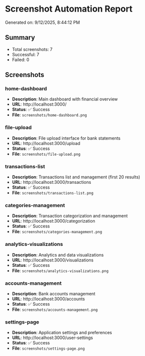 # Screenshot Automation Report

Generated on: 9/12/2025, 8:44:12 PM

## Summary

- Total screenshots: 7
- Successful: 7
- Failed: 0

## Screenshots

### home-dashboard
- **Description**: Main dashboard with financial overview
- **URL**: http://localhost:3000/
- **Status**: ✅ Success
- **File**: `screenshots/home-dashboard.png`

### file-upload
- **Description**: File upload interface for bank statements
- **URL**: http://localhost:3000/upload
- **Status**: ✅ Success
- **File**: `screenshots/file-upload.png`

### transactions-list
- **Description**: Transactions list and management (first 20 results)
- **URL**: http://localhost:3000/transactions
- **Status**: ✅ Success
- **File**: `screenshots/transactions-list.png`

### categories-management
- **Description**: Transaction categorization and management
- **URL**: http://localhost:3000/categorization
- **Status**: ✅ Success
- **File**: `screenshots/categories-management.png`

### analytics-visualizations
- **Description**: Analytics and data visualizations
- **URL**: http://localhost:3000/visualizations
- **Status**: ✅ Success
- **File**: `screenshots/analytics-visualizations.png`

### accounts-management
- **Description**: Bank accounts management
- **URL**: http://localhost:3000/accounts
- **Status**: ✅ Success
- **File**: `screenshots/accounts-management.png`

### settings-page
- **Description**: Application settings and preferences
- **URL**: http://localhost:3000/user-settings
- **Status**: ✅ Success
- **File**: `screenshots/settings-page.png`

